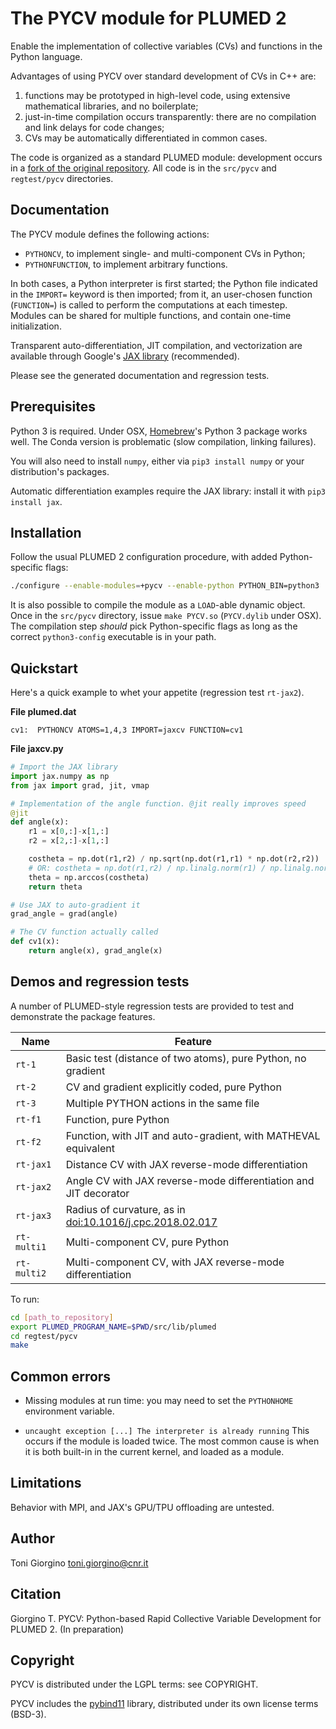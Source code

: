 The PYCV module for PLUMED 2
====================================

Enable the implementation of collective variables (CVs) and
functions in the Python language.

Advantages of using PYCV over standard development of CVs in C++ are:
 1. functions may be prototyped in  high-level code, using
    extensive mathematical libraries, and no boilerplate;
 2. just-in-time compilation
    occurs transparently: there are no compilation and link delays
    for code changes;
 3. CVs may be automatically differentiated in common cases.

The code is organized as a standard PLUMED module: development occurs
in a [fork of the original
repository](https://github.com/giorginolab/plumed2-pycv/tree/v2.5.2-pycv/src/pycv). All
code is in the `src/pycv` and `regtest/pycv` directories.


Documentation
------------------------------------

The PYCV module defines the following actions:

 * `PYTHONCV`, to implement single- and multi-component CVs in Python;
 * `PYTHONFUNCTION`, to implement arbitrary functions.

In both cases, a Python interpreter is first started; the Python file
indicated in the `IMPORT=` keyword is then imported; from it, an
user-chosen function (`FUNCTION=`) is called to perform the
computations at each timestep. Modules can be shared for multiple
functions, and contain one-time initialization.

Transparent auto-differentiation, JIT compilation, and vectorization
are available through Google's [JAX
library](https://github.com/google/jax) (recommended).

Please see the generated documentation and regression tests.




Prerequisites
------------------------------------

Python 3 is required. Under OSX, [Homebrew](https://brew.sh)'s Python
3 package works well. The Conda version is problematic (slow
compilation, linking failures).

You will also need to install `numpy`, either via `pip3 install
numpy` or your distribution's packages.

Automatic differentiation examples require the JAX library: install
it with `pip3 install jax`. 



Installation
------------------------------------

Follow the usual PLUMED 2 configuration procedure, with added
Python-specific flags:

```bash
./configure --enable-modules=+pycv --enable-python PYTHON_BIN=python3
```

It is also possible to compile the module as a `LOAD`-able dynamic
object.  Once in the `src/pycv` directory, issue `make PYCV.so`
(`PYCV.dylib` under OSX). The compilation step *should* pick
Python-specific flags as long as the correct `python3-config`
executable is in your path.


Quickstart
------------------------------------

Here's a quick example to whet your appetite (regression test `rt-jax2`).

**File plumed.dat**

```
cv1:  PYTHONCV ATOMS=1,4,3 IMPORT=jaxcv FUNCTION=cv1
```

**File jaxcv.py**

```py
# Import the JAX library
import jax.numpy as np
from jax import grad, jit, vmap

# Implementation of the angle function. @jit really improves speed
@jit
def angle(x):
    r1 = x[0,:]-x[1,:]
    r2 = x[2,:]-x[1,:]

    costheta = np.dot(r1,r2) / np.sqrt(np.dot(r1,r1) * np.dot(r2,r2))
    # OR: costheta = np.dot(r1,r2) / np.linalg.norm(r1) / np.linalg.norm(r2)
    theta = np.arccos(costheta)
    return theta

# Use JAX to auto-gradient it
grad_angle = grad(angle)

# The CV function actually called
def cv1(x):
    return angle(x), grad_angle(x)

```





Demos and regression tests
------------------------------------

A number of PLUMED-style regression tests are provided to test and
demonstrate the package features.


Name   | Feature
-------|------------
`rt-1` | Basic test (distance of two atoms), pure Python, no gradient
`rt-2` | CV and gradient explicitly coded, pure Python
`rt-3` | Multiple PYTHON actions in the same file
`rt-f1`| Function, pure Python
`rt-f2`| Function, with JIT and auto-gradient, with MATHEVAL equivalent
`rt-jax1` | Distance CV with JAX reverse-mode differentiation
`rt-jax2` | Angle CV with JAX reverse-mode differentiation and JIT decorator
`rt-jax3` | Radius of curvature, as in [doi:10.1016/j.cpc.2018.02.017](http://doi.org/10.1016/j.cpc.2018.02.017)
`rt-multi1` | Multi-component CV, pure Python
`rt-multi2` | Multi-component CV, with JAX reverse-mode differentiation


To run:

```bash
cd [path_to_repository]
export PLUMED_PROGRAM_NAME=$PWD/src/lib/plumed
cd regtest/pycv
make
```





Common errors
------------------------------------

* Missing modules at run time: you may need to set the `PYTHONHOME`
  environment variable.

* `uncaught exception [...] The interpreter is already running` This
  occurs if the module is loaded twice. The most common cause is when
  it is both built-in in the current kernel, and loaded as a module.



Limitations
------------------------------------

Behavior with MPI, and JAX's GPU/TPU offloading are untested.



Author
------------------------------------

Toni Giorgino <toni.giorgino@cnr.it>


Citation
------------------------------------

Giorgino T. PYCV: Python-based Rapid Collective Variable Development for PLUMED 2. (In preparation)


Copyright
------------------------------------

PYCV is distributed under the LGPL terms: see COPYRIGHT.

PYCV includes the [pybind11](https://github.com/pybind/pybind11)
library, distributed under its own license terms (BSD-3).



